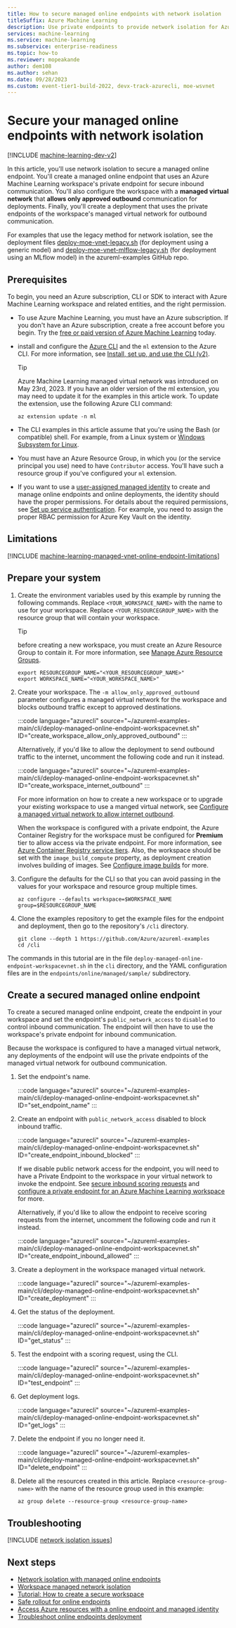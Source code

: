 ```yaml
---
title: How to secure managed online endpoints with network isolation
titleSuffix: Azure Machine Learning
description: Use private endpoints to provide network isolation for Azure Machine Learning managed online endpoints.
services: machine-learning
ms.service: machine-learning
ms.subservice: enterprise-readiness
ms.topic: how-to
ms.reviewer: mopeakande
author: dem108
ms.author: sehan
ms.date: 09/28/2023
ms.custom: event-tier1-build-2022, devx-track-azurecli, moe-wsvnet
---
```


# Secure your managed online endpoints with network isolation

[!INCLUDE [machine-learning-dev-v2](includes/machine-learning-dev-v2.md)]

In this article, you'll use network isolation to secure a managed online endpoint. You'll create a managed online endpoint that uses an Azure Machine Learning workspace's private endpoint for secure inbound communication. You'll also configure the workspace with a **managed virtual network** that **allows only approved outbound** communication for deployments. Finally, you'll create a deployment that uses the private endpoints of the workspace's managed virtual network for outbound communication.

For examples that use the legacy method for network isolation, see the deployment files [deploy-moe-vnet-legacy.sh](https://github.com/Azure/azureml-examples/blob/main/cli/deploy-moe-vnet-legacy.sh) (for deployment using a generic model) and [deploy-moe-vnet-mlflow-legacy.sh](https://github.com/Azure/azureml-examples/blob/main/cli/deploy-moe-vnet-mlflow-legacy.sh) (for deployment using an MLflow model) in the azureml-examples GitHub repo.

## Prerequisites

To begin, you need an Azure subscription, CLI or SDK to interact with Azure Machine Learning workspace and related entities, and the right permission.

* To use Azure Machine Learning, you must have an Azure subscription. If you don't have an Azure subscription, create a free account before you begin. Try the [free or paid version of Azure Machine Learning](https://azure.microsoft.com/free/) today.

* install and configure the [Azure CLI](/cli/azure/) and the `ml` extension to the Azure CLI. For more information, see [Install, set up, and use the CLI (v2)](how-to-configure-cli.md).
    >[!TIP]
    > Azure Machine Learning managed virtual network was introduced on May 23rd, 2023. If you have an older version of the ml extension, you may need to update it for the examples in this article work. To update the extension, use the following Azure CLI command:
    >
    > ```azurecli
    > az extension update -n ml
    > ```

* The CLI examples in this article assume that you're using the Bash (or compatible) shell. For example, from a Linux system or [Windows Subsystem for Linux](/windows/wsl/about).

* You must have an Azure Resource Group, in which you (or the service principal you use) need to have `Contributor` access. You'll have such a resource group if you've configured your `ml` extension.

* If you want to use a [user-assigned managed identity](../active-directory/managed-identities-azure-resources/how-manage-user-assigned-managed-identities.md?pivots=identity-mi-methods-azp) to create and manage online endpoints and online deployments, the identity should have the proper permissions. For details about the required permissions, see [Set up service authentication](./how-to-identity-based-service-authentication.md#workspace). For example, you need to assign the proper RBAC permission for Azure Key Vault on the identity.

## Limitations

[!INCLUDE [machine-learning-managed-vnet-online-endpoint-limitations](includes/machine-learning-managed-vnet-online-endpoint-limitations.md)]

## Prepare your system

1. Create the environment variables used by this example by running the following commands. Replace `<YOUR_WORKSPACE_NAME>` with the name to use for your workspace. Replace `<YOUR_RESOURCEGROUP_NAME>` with the resource group that will contain your workspace.
    > [!TIP]
    > before creating a new workspace, you must create an Azure Resource Group to contain it. For more information, see [Manage Azure Resource Groups](/azure/azure-resource-manager/management/manage-resource-groups-cli).

    ```azurecli
    export RESOURCEGROUP_NAME="<YOUR_RESOURCEGROUP_NAME>"
    export WORKSPACE_NAME="<YOUR_WORKSPACE_NAME>"
    ```

1. Create your workspace. The `-m allow_only_approved_outbound` parameter configures a managed virtual network for the workspace and blocks outbound traffic except to approved destinations.

    :::code language="azurecli" source="~/azureml-examples-main/cli/deploy-managed-online-endpoint-workspacevnet.sh" ID="create_workspace_allow_only_approved_outbound" :::

    Alternatively, if you'd like to allow the deployment to send outbound traffic to the internet, uncomment the following code and run it instead.

    :::code language="azurecli" source="~/azureml-examples-main/cli/deploy-managed-online-endpoint-workspacevnet.sh" ID="create_workspace_internet_outbound" :::

    For more information on how to create a new workspace or to upgrade your existing workspace to use a manged virtual network, see [Configure a managed virtual network to allow internet outbound](how-to-managed-network.md#configure-a-managed-virtual-network-to-allow-internet-outbound).

    When the workspace is configured with a private endpoint, the Azure Container Registry for the workspace must be configured for __Premium__ tier to allow access via the private endpoint. For more information, see [Azure Container Registry service tiers](../container-registry/container-registry-skus.md). Also, the workspace should be set with the `image_build_compute` property, as deployment creation involves building of images. See [Configure image builds](how-to-managed-network.md#configure-image-builds) for more.

1. Configure the defaults for the CLI so that you can avoid passing in the values for your workspace and resource group multiple times.

    ```azurecli
    az configure --defaults workspace=$WORKSPACE_NAME group=$RESOURCEGROUP_NAME
    ```

1. Clone the examples repository to get the example files for the endpoint and deployment, then go to the repository's `/cli` directory.

    ```azurecli
    git clone --depth 1 https://github.com/Azure/azureml-examples
    cd /cli
    ```

The commands in this tutorial are in the file `deploy-managed-online-endpoint-workspacevnet.sh` in the `cli` directory, and the YAML configuration files are in the `endpoints/online/managed/sample/` subdirectory.

## Create a secured managed online endpoint

To create a secured managed online endpoint, create the endpoint in your workspace and set the endpoint's `public_network_access` to `disabled` to control inbound communication. The endpoint will then have to use the workspace's private endpoint for inbound communication.

Because the workspace is configured to have a managed virtual network, any deployments of the endpoint will use the private endpoints of the managed virtual network for outbound communication.

1. Set the endpoint's name.

    :::code language="azurecli" source="~/azureml-examples-main/cli/deploy-managed-online-endpoint-workspacevnet.sh" ID="set_endpoint_name" :::

1. Create an endpoint with `public_network_access` disabled to block inbound traffic.

    :::code language="azurecli" source="~/azureml-examples-main/cli/deploy-managed-online-endpoint-workspacevnet.sh" ID="create_endpoint_inbound_blocked" :::

    If we disable public network access for the endpoint, you will need to have a Private Endpoint to the workspace in your virtual network to invoke the endpoint. See [secure inbound scoring requests](concept-secure-online-endpoint.md#secure-inbound-scoring-requests) and [configure a private endpoint for an Azure Machine Learning workspace](how-to-configure-private-link.md) for more.

    Alternatively, if you'd like to allow the endpoint to receive scoring requests from the internet, uncomment the following code and run it instead.

    :::code language="azurecli" source="~/azureml-examples-main/cli/deploy-managed-online-endpoint-workspacevnet.sh" ID="create_endpoint_inbound_allowed" :::

1. Create a deployment in the workspace managed virtual network.

    :::code language="azurecli" source="~/azureml-examples-main/cli/deploy-managed-online-endpoint-workspacevnet.sh" ID="create_deployment" :::

1. Get the status of the deployment.

    :::code language="azurecli" source="~/azureml-examples-main/cli/deploy-managed-online-endpoint-workspacevnet.sh" ID="get_status" :::

1. Test the endpoint with a scoring request, using the CLI.

    :::code language="azurecli" source="~/azureml-examples-main/cli/deploy-managed-online-endpoint-workspacevnet.sh" ID="test_endpoint" :::

1. Get deployment logs.

    :::code language="azurecli" source="~/azureml-examples-main/cli/deploy-managed-online-endpoint-workspacevnet.sh" ID="get_logs" :::

1. Delete the endpoint if you no longer need it.

    :::code language="azurecli" source="~/azureml-examples-main/cli/deploy-managed-online-endpoint-workspacevnet.sh" ID="delete_endpoint" :::

1. Delete all the resources created in this article. Replace `<resource-group-name>` with the name of the resource group used in this example:

    ```azurecli
    az group delete --resource-group <resource-group-name>
    ```

## Troubleshooting

[!INCLUDE [network isolation issues](includes/machine-learning-online-endpoint-troubleshooting.md)]

## Next steps

- [Network isolation with managed online endpoints](concept-secure-online-endpoint.md)
- [Workspace managed network isolation](how-to-managed-network.md)
- [Tutorial: How to create a secure workspace](tutorial-create-secure-workspace.md)
- [Safe rollout for online endpoints](how-to-safely-rollout-online-endpoints.md)
- [Access Azure resources with a online endpoint and managed identity](how-to-access-resources-from-endpoints-managed-identities.md)
- [Troubleshoot online endpoints deployment](how-to-troubleshoot-online-endpoints.md)
